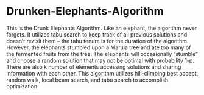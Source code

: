 # Drunken-Elephants-Algorithm
This is the Drunk Elephants Algorithm. Like an elephant, the algorithm never forgets. It utilizes tabu search to keep track of all previous solutions and doesn’t revisit them – the tabu tenure is for the duration of the algorithm. However, the elephants stumbled upon a Marula tree and ate too many of the fermented fruits from the tree. The elephants will occasionally “stumble” and choose a random solution that may not be optimal with probability 1-p. There are also k number of elements accessing solutions and sharing information with each other. This algorithm utilizes hill-climbing best accept, random walk, local beam search, and tabu search to accomplish optimization. 
